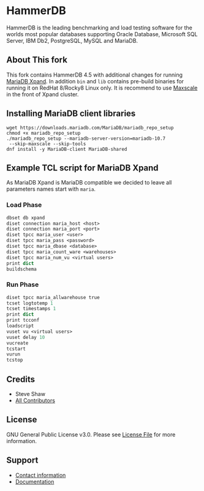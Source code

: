 # HammerDB

HammerDB is the leading benchmarking and load testing software for the worlds most popular databases supporting Oracle Database, Microsoft SQL Server, IBM Db2, PostgreSQL, MySQL and MariaDB.

## About This fork

This fork contains HammerDB 4.5 with additional changes for running [MariaDB Xpand](https://mariadb.com/products/enterprise/xpand/). In addition `bin` and `lib` contains pre-build binaries for running it on RedHat 8/Rocky8 Linux only. It is recommend to use [Maxscale](https://mariadb.com/kb/en/maxscale/) in the front of Xpand cluster.

## Installing MariaDB client libraries

```shell
wget https://downloads.mariadb.com/MariaDB/mariadb_repo_setup
chmod +x mariadb_repo_setup
./mariadb_repo_setup --mariadb-server-version=mariadb-10.7
 --skip-maxscale --skip-tools
dnf install -y MariaDB-client MariaDB-shared
```

## Example TCL script for MariaDB Xpand

As MariaDB Xpand is MariaDB compatible we decided to leave all parameters names start with `maria`.

### Load Phase

```tcl
dbset db xpand
diset connection maria_host <host>
diset connection maria_port <port>
diset tpcc maria_user <user>
diset tpcc maria_pass <password>
diset tpcc maria_dbase <database>
diset tpcc maria_count_ware <warehouses>
diset tpcc maria_num_vu <virtual users>
print dict
buildschema
```

### Run Phase

```tcl
diset tpcc maria_allwarehouse true
tcset logtotemp 1
tcset timestamps 1
print dict
print tcconf
loadscript
vuset vu <virtual users>
vuset delay 10
vucreate
tcstart
vurun
tcstop
```

## Credits

- Steve Shaw
- [All Contributors](https://github.com/TPC-Council/HammerDB/contributors)

## License

GNU General Public License v3.0. Please see [License File](LICENSE) for more information.

## Support

- [Contact information](http://www.hammerdb.com)
- [Documentation](https://www.hammerdb.com/docs)
